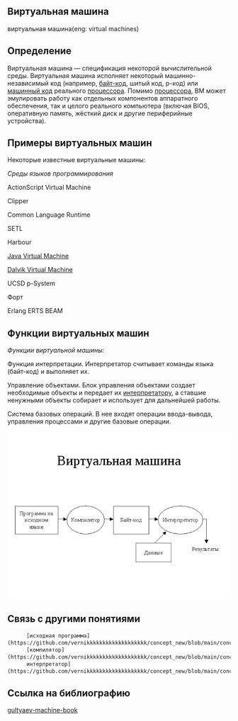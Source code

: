 ## Виртуальная машина
виртуальная машина(eng: virtual machines) 

## Определение
Виртуальная машина —  спецификация некоторой вычислительной среды. Виртуальная машина исполняет некоторый машинно-независимый код (например, [байт-код](https://github.com/vernikkkkkkkkkkkkkkkkkkk/concept_new/blob/main/concept/byte-code.md), шитый код, p-код) или [машинный код](https://github.com/vernikkkkkkkkkkkkkkkkkkk/concept_new/blob/main/concept/machine%20code.md) реального [процессора](https://github.com/vernikkkkkkkkkkkkkkkkkkk/concept_new/blob/main/concept/processor.md). Помимо [процессора](https://github.com/vernikkkkkkkkkkkkkkkkkkk/concept_new/blob/main/concept/processor.md), ВМ может эмулировать работу как отдельных компонентов аппаратного обеспечения, так и целого реального компьютера (включая BIOS, оперативную память, жёсткий диск и другие периферийные устройства). 
## Примеры виртуальных машин
Некоторые известные виртуальные машины:

*Среды языков программирования*

ActionScript Virtual Machine

Clipper

Common Language Runtime

SETL

Harbour

[Java Virtual Machine](https://github.com/vernikkkkkkkkkkkkkkkkkkk/concept_new/blob/main/concept/java%20virtual%20machine.md)

[Dalvik Virtual Machine](https://github.com/vernikkkkkkkkkkkkkkkkkkk/concept_new/blob/main/concept/dalvik.md)

UCSD p-System

Форт

Erlang ERTS BEAM

## Функции виртуальных машин
*Функции виртуальной машины:*

Функция интерпретации. Интерпретатор считывает команды языка (байт-код) и выполняет их.

Управление объектами. Блок управления объектами создает необходимые объекты и передает их [интерпретатору](https://github.com/vernikkkkkkkkkkkkkkkkkkk/concept_new/blob/main/concept/interpreter.md), а ставшие ненужными объекты собирает и использует для дальнейшей работы.

Система базовых операций. В нее входят операции ввода-вывода, управления процессами и другие базовые операции.


![virtual machines](https://github.com/vernikkkkkkkkkkkkkkkkkkk/concept_new/blob/main/images/virtual%20machines.png)

## Связь с другими понятиями

          [исходная программа](https://github.com/vernikkkkkkkkkkkkkkkkkkk/concept_new/blob/main/concept/source%20program.md)
          [компилятор](https://github.com/vernikkkkkkkkkkkkkkkkkkk/concept_new/blob/main/concept/compiler.md)
          интерпретатор](https://github.com/vernikkkkkkkkkkkkkkkkkkk/concept_new/blob/main/concept/interpreter.md)
## Cсылка на библиографию
[gultyaev-machine-book](https://github.com/vernikkkkkkkkkkkkkkkkkkk/concept_new/blob/main/bibliography/gultyaev-machine-book.md)

